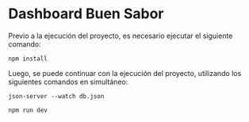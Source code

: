 # Dashboard Buen Sabor

Previo a la ejecución del proyecto, es necesario ejecutar el siguiente comando:

```
npm install
```

Luego, se puede continuar con la ejecución del proyecto, utilizando los siguientes comandos en simultáneo:

```
json-server --watch db.json
```
```
npm run dev
```